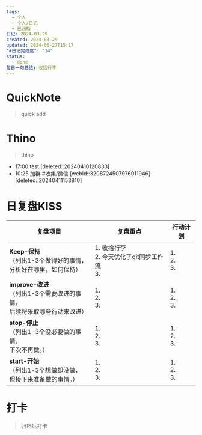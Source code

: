```yaml
---
tags:
  - 个人
  - 个人/日记
  - 已归档
日记: 2024-03-29
created: 2024-03-29
updated: 2024-06-27T15:17
"#日记完成度": "14"
status:
  - done
每日一句总结: 收拾行李
---
```

# QuickNote
> quick add

# Thino
> thino
- 17:00 test [deleted::20240410120833]
- 10:25 加群 #收集/微信   [webId::3208724507976011946]   [deleted::20240411153810]

# 日复盘KISS
| **复盘项目**                                             | **复盘重点**                           | **行动计划**          |
| ---------------------------------------------------- | ---------------------------------- | ----------------- |
| **Keep-保持**<br>（列出1-3个做得好的事情，<br>   分析好在哪里，如何保持）     | 1.  收拾行李<br>2. 今天优化了git同步工作流<br>3. | 1.  <br>2. <br>3. |
| **improve-改进**<br>（列出1-3个需要改进的事情，<br>  后续将采取哪些行动来改进） | 1.  <br>2. <br>3.                  | 1.  <br>2. <br>3. |
| **stop-停止**<br>（列出1-3个没必要做的事情，<br>下次不再做。）            | 1.  <br>2. <br>3.                  | 1.  <br>2. <br>3. |
| **start-开始**<br>（列出1-3个想做却没做，<br>但接下来准备做的事情。）        | 1.  <br>2. <br>3.                  | 1.  <br>2. <br>3. |



# 打卡
> 归档后打卡


